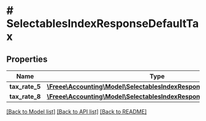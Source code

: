 # # SelectablesIndexResponseDefaultTax

## Properties

Name | Type | Description | Notes
------------ | ------------- | ------------- | -------------
**tax_rate_5** | [**\Freee\Accounting\Model\SelectablesIndexResponseDefaultTaxTaxRate5**](SelectablesIndexResponseDefaultTaxTaxRate5.md) |  | [optional]
**tax_rate_8** | [**\Freee\Accounting\Model\SelectablesIndexResponseDefaultTaxTaxRate8**](SelectablesIndexResponseDefaultTaxTaxRate8.md) |  | [optional]

[[Back to Model list]](../../README.md#models) [[Back to API list]](../../README.md#endpoints) [[Back to README]](../../README.md)
